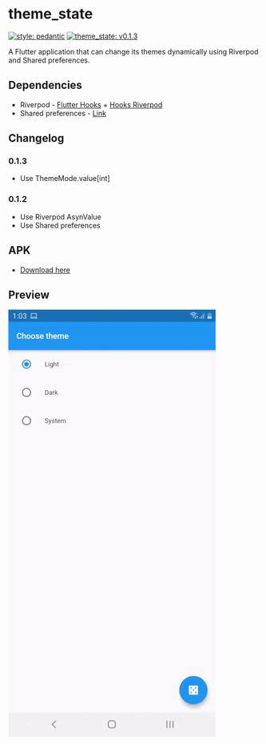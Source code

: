 # theme_state
[![style: pedantic](https://img.shields.io/badge/style-pedantic-00B5A8.svg)](https://pub.dev/packages/pedantic)
[![theme_state: v0.1.3](https://img.shields.io/badge/theme__state-v0.1.3-blue)](app-release.apk)

A Flutter application that can change its themes dynamically using Riverpod and Shared preferences.

## Dependencies

- Riverpod - [Flutter Hooks](https://pub.dev/packages/flutter_hooks) + [Hooks Riverpod](https://pub.dev/packages/hooks_riverpod)
- Shared preferences - [Link](https://pub.dev/packages/shared_preferences)

## Changelog

### 0.1.3

- Use ThemeMode.value[int]

### 0.1.2

- Use Riverpod AsynValue
- Use Shared preferences

## APK

- [Download here](app-release.apk)

## Preview

![Recording](recording.gif)
